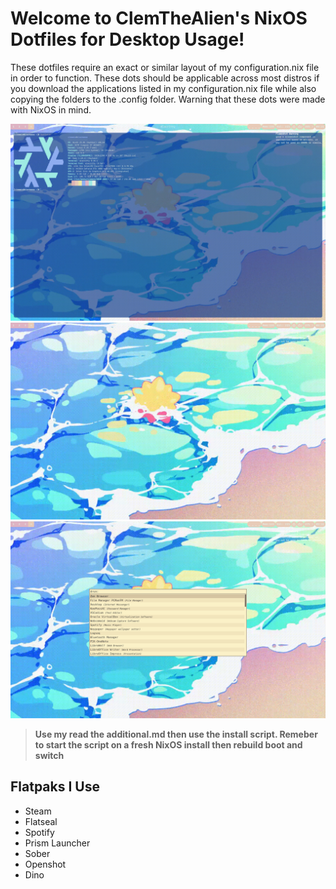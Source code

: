 # Welcome to ClemTheAlien's NixOS Dotfiles for Desktop Usage!
These dotfiles require an exact or similar layout of my configuration.nix file in order to function. These dots should be applicable across most distros if you download the applications listed in my configuration.nix file while also copying the folders to the .config folder. Warning that these dots were made with NixOS in mind.

![Screenshot](./assets/screenshot1.png)
![Screenshot](./assets/screenshot2.png)
![Screenshot](./assets/screenshot3.png)

> **Use my read the additional.md then use the install script. Remeber to start the script on a fresh NixOS install then rebuild boot and switch**

## Flatpaks I Use 
- Steam
- Flatseal
- Spotify
- Prism Launcher
- Sober
- Openshot
- Dino